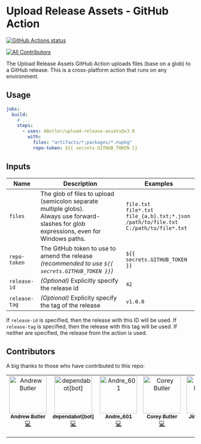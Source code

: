 # Upload Release Assets - GitHub Action

<a href="https://github.com/AButler/upload-release-assets"><img alt="GitHub Actions status" src="https://github.com/AButler/upload-release-assets/workflows/CI/badge.svg"></a>

<!-- ALL-CONTRIBUTORS-BADGE:START - Do not remove or modify this section -->

[![All Contributors](https://img.shields.io/badge/all_contributors-6-orange.svg?style=flat-square)](#contributors-)

<!-- ALL-CONTRIBUTORS-BADGE:END -->

The Upload Release Assets GitHub Action uploads files (base on a glob) to a GitHub release. This is a cross-platform action that runs on any environment.

## Usage

```yml
jobs:
  build:
    # ...
    steps:
      - uses: AButler/upload-release-assets@v3.0
        with:
          files: "artifacts/*;packages/*.nupkg"
          repo-token: ${{ secrets.GITHUB_TOKEN }}
```

## Inputs

| Name          | Description                                                                                       | Examples                                                 |
| ------------- | ------------------------------------------------------------------------------------------------- | -------------------------------------------------------- |
| `files`       | The glob of files to upload (semicolon separate multiple globs). <br>Always use forward-slashes for glob expressions, even for Windows paths. | `file.txt` <br> `file*.txt` <br> `file_{a,b}.txt;*.json` <br> `/path/to/file.txt` <br> `C:/path/to/file*.txt` |
| `repo-token`  | The GitHub token to use to amend the release _(recommended to use `${{ secrets.GITHUB_TOKEN }}`)_ | `${{ secrets.GITHUB_TOKEN }}`                            |
| `release-id`  | _(Optional)_ Explicitly specify the release id                                                    | `42`                                                     |
| `release-tag` | _(Optional)_ Explicity specify the tag of the release                                             | `v1.0.0`                                                 |

If `release-id` is specified, then the release with this ID will be used.
If `release-tag` is specified, then the release with this tag will be used.
If neither are specified, the release from the action is used.

## Contributors

A big thanks to those who have contributed to this repo:

<!-- ALL-CONTRIBUTORS-LIST:START - Do not remove or modify this section -->
<!-- prettier-ignore-start -->
<!-- markdownlint-disable -->
<table>
  <tbody>
    <tr>
      <td align="center" valign="top" width="14.28%"><a href="https://github.com/AButler"><img src="https://avatars.githubusercontent.com/u/1628649?v=4?s=100" width="100px;" alt="Andrew Butler"/><br /><sub><b>Andrew Butler</b></sub></a><br /><a href="https://github.com/AButler/upload-release-assets/commits?author=AButler" title="Code">💻</a></td>
      <td align="center" valign="top" width="14.28%"><a href="https://github.com/apps/dependabot"><img src="https://avatars.githubusercontent.com/in/29110?v=4?s=100" width="100px;" alt="dependabot[bot]"/><br /><sub><b>dependabot[bot]</b></sub></a><br /><a href="https://github.com/AButler/upload-release-assets/commits?author=dependabot[bot]" title="Code">💻</a></td>
      <td align="center" valign="top" width="14.28%"><a href="https://andre601.ch/"><img src="https://avatars.githubusercontent.com/u/11576465?v=4?s=100" width="100px;" alt="Andre_601"/><br /><sub><b>Andre_601</b></sub></a><br /><a href="https://github.com/AButler/upload-release-assets/commits?author=Andre601" title="Code">💻</a></td>
      <td align="center" valign="top" width="14.28%"><a href="https://author.io/"><img src="https://avatars.githubusercontent.com/u/770982?v=4?s=100" width="100px;" alt="Corey Butler"/><br /><sub><b>Corey Butler</b></sub></a><br /><a href="https://github.com/AButler/upload-release-assets/commits?author=coreybutler" title="Code">💻</a></td>
      <td align="center" valign="top" width="14.28%"><a href="https://github.com/Borda"><img src="https://avatars.githubusercontent.com/u/6035284?v=4?s=100" width="100px;" alt="Jirka Borovec"/><br /><sub><b>Jirka Borovec</b></sub></a><br /><a href="https://github.com/AButler/upload-release-assets/commits?author=Borda" title="Code">💻</a></td>
      <td align="center" valign="top" width="14.28%"><a href="https://github.com/NotMyFault"><img src="https://avatars.githubusercontent.com/u/13383509?v=4?s=100" width="100px;" alt="Alexander Brandes"/><br /><sub><b>Alexander Brandes</b></sub></a><br /><a href="https://github.com/AButler/upload-release-assets/commits?author=NotMyFault" title="Code">💻</a></td>
    </tr>
  </tbody>
</table>

<!-- markdownlint-restore -->
<!-- prettier-ignore-end -->

<!-- ALL-CONTRIBUTORS-LIST:END -->
